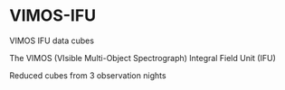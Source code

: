 # VIMOS-IFU
VIMOS IFU data cubes

The VIMOS (VIsible Multi-Object Spectrograph) Integral Field Unit (IFU)

Reduced cubes from 3 observation nights
